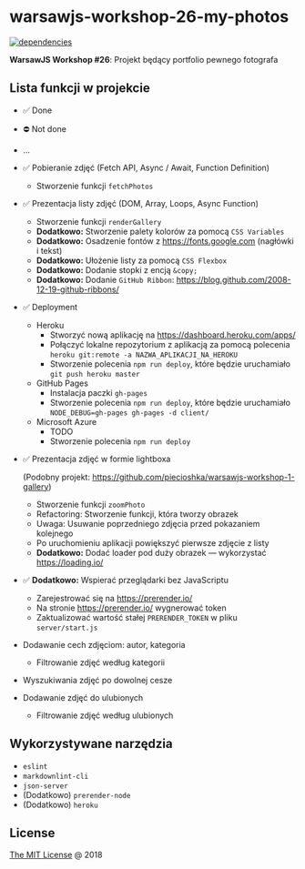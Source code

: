 # warsawjs-workshop-26-my-photos

[![dependencies](https://david-dm.org/piecioshka/warsawjs-workshop-26-my-photos.svg)](https://github.com/piecioshka/warsawjs-workshop-26-my-photos)

**WarsawJS Workshop #26**: Projekt będący portfolio pewnego fotografa

## Lista funkcji w projekcie

* :white_check_mark: Done
* :no_entry: Not done
* ...
* :white_check_mark: Pobieranie zdjęć (Fetch API, Async / Await, Function Definition)
    + Stworzenie funkcji `fetchPhotos`
* :white_check_mark: Prezentacja listy zdjęć (DOM, Array, Loops, Async Function)
    + Stworzenie funkcji `renderGallery`
    + **Dodatkowo:** Stworzenie palety kolorów za pomocą `CSS Variables`
    + **Dodatkowo:** Osadzenie fontów z https://fonts.google.com (nagłówki i tekst)
    + **Dodatkowo:** Ułożenie listy za pomocą `CSS Flexbox`
    + **Dodatkowo:** Dodanie stopki z encją `&copy;`
    + **Dodatkowo:** Dodanie `GitHub Ribbon`: https://blog.github.com/2008-12-19-github-ribbons/
* :white_check_mark: Deployment
    + Heroku
        - Stworzyć nową aplikację na https://dashboard.heroku.com/apps/
        - Połączyć lokalne repozytorium z aplikacją za pomocą polecenia
            `heroku git:remote -a NAZWA_APLIKACJI_NA_HEROKU`
        - Stworzenie polecenia `npm run deploy`, które będzie uruchamiało
            `git push heroku master`
    + GitHub Pages
        - Instalacja paczki `gh-pages`
        - Stworzenie polecenia `npm run deploy`, które będzie uruchamiało
            `NODE_DEBUG=gh-pages gh-pages -d client/`
    + Microsoft Azure
        - TODO
        - Stworzenie polecenia `npm run deploy`
* :white_check_mark: Prezentacja zdjęć w formie lightboxa

    (Podobny projekt: https://github.com/piecioshka/warsawjs-workshop-1-gallery)

    + Stworzenie funkcji `zoomPhoto`
    + Refactoring: Stworzenie funkcji, która tworzy obrazek
    + Uwaga: Usuwanie poprzedniego zdjęcia przed pokazaniem kolejnego
    + Po uruchomieniu aplikacji powiększyć pierwsze zdjęcie z listy
    + **Dodatkowo:** Dodać loader pod duży obrazek — wykorzystać https://loading.io/
* :white_check_mark: **Dodatkowo:** Wspierać przeglądarki bez JavaScriptu
    + Zarejestrować się na https://prerender.io/
    + Na stronie https://prerender.io/ wygnerować token
    + Zaktualizować wartość stałej `PRERENDER_TOKEN` w pliku `server/start.js`
* Dodawanie cech zdjęciom: autor, kategoria
    + Filtrowanie zdjęć według kategorii
* Wyszukiwania zdjęć po dowolnej cesze
* Dodawanie zdjęć do ulubionych
    + Filtrowanie zdjęć według ulubionych

## Wykorzystywane narzędzia

* `eslint`
* `markdownlint-cli`
* `json-server`
* (Dodatkowo) `prerender-node`
* (Dodatkowo) `heroku`

## License

[The MIT License](http://piecioshka.mit-license.org) @ 2018
